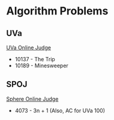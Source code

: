 # Algorithm Problems #

## UVa ##

[UVa Online Judge](http://uva.onlinejudge.org)

* 10137 - The Trip
* 10189 - Minesweeper

## SPOJ ##

[Sphere Online Judge](http://www.spoj.pl)

* 4073 - 3n + 1 (Also, AC for UVa 100)
